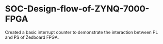 # SOC-Design-flow-of-ZYNQ-7000-FPGA
Created a basic interrupt counter to demonstrate the interaction between PL and PS of Zedboard FPGA.
